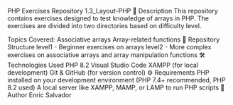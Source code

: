 PHP Exercises Repository 1.3_Layout-PHP
📌 Description
This repository contains exercises designed to test knowledge of arrays in PHP. The exercises are divided into two directories based on difficulty level.

Topics Covered:
Associative arrays
Array-related functions
📁 Repository Structure
 level1 - Beginner exercises on arrays
 level2 - More complex exercises on associative arrays and array manipulation functions
🛠️ Technologies Used
PHP 8.2
Visual Studio Code
XAMPP (for local development)
Git & GitHub (for version control)
⚙️ Requirements
PHP installed on your development environment (PHP 7.4+ recommended, PHP 8.2 used)
A local server like XAMPP, MAMP, or LAMP to run PHP scripts
👤 Author Enric Salvador
